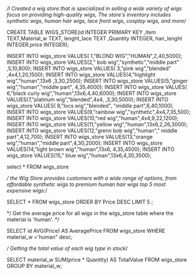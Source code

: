 */I Created a  wig store that is specialized in selling a wide variety of wigs focus on providing high-quality wigs, The store's inventory includes synthetic wigs, human hair wigs, lace front wigs, cosplay wigs, and more*/


CREATE TABLE WIGS_STORE(id INTEGER PRIMARY KEY
,item TEXT,Material_w TEXT,
lenght_lace TEXT ,Quantity INTEGER, 
hair_lenght INTEGER,price INTEGER);

INSERT INTO wigs_store VALUES( 1,"BLOND WIG","HUMAN",2,40,5000);
INSERT INTO wigs_store VALUES(2," bob wig","synthetic","middle part" ,5,10,800);
INSERT INTO wigs_store VALUES( 3,"pink wig","blended" ,4x4,1,20,1500);
INSERT INTO  wigs_store VALUES(4,"highlight wig","human",13x6 ,3,30,2500);
INSERT INTO wigs_store VALUES(5,"ginger wig","human","middle part", 4,35,4000);
INSERT INTO wigs_store VALUES( 6,"black curly wig","human",13x6,4,40,6000);
INSERT INTO wigs_store VALUES(7,"platinum wig","blended",4x4, ,3,30,5000);
INSERT INTO wigs_store VALUES( 8,"locs wig","blended", "middle part",6,40,1000);
INSERT INTO wigs_store VALUES(9,"rainbow wig","synthetic",4x4,7,35,500);
INSERT INTO wigs_store VALUES(10,"red wig","human",4x4,9,22,1200);
INSERT INTO wigs_store VALUES(11,"yellow wig","human",13x6,2,26,3000);
INSERT INTO wigs_store VALUES(12,"grenn bob wig","human"," middle part",4,12,700);
INSERT INTO wigs_store VALUES(13,"orange wig","human","middle part",4,30,2000);
INSERT INTO wigs_store VALUES(14,"light brown wig","human",13x6, 4,35,4500);
INSERT INTO wigs_store VALUES(15," blue wig","human",13x6,4,30,3500);


select
*
FROM wigs_store

*/ the Wig Store provides customers with a wide range of options, from affordable synthetic wigs to premium human hair wigs
 top 5 most expensive wigs:*/

SELECT *
FROM wigs_store 
ORDER BY Price DESC
LIMIT 5 ;


*/ Get the average price for all wigs in the wigs_store table where the material is 'human'. */

SELECT
id
AVG(Price) AS AveragePrice 
FROM wigs_store
WHERE material_w ='human" desc;


*/ Getting  the total value of each wig  type in stock*/

SELECT 
material_w
SUM(price * Quantity) AS TotalValue 
FROM wigs_store
GROUP BY material_w;









